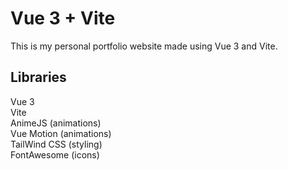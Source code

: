 # Vue 3 + Vite

This is my personal portfolio website made using Vue 3 and Vite.

## Libraries

Vue 3<br>
Vite <br>
AnimeJS (animations) <br>
Vue Motion (animations) <br>
TailWind CSS (styling) <br>
FontAwesome (icons) <br>